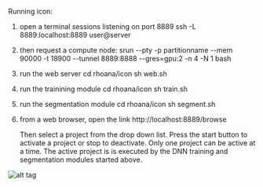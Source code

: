 Running icon:

1. open a terminal sessions listening on port 8889
   ssh -L 8889:localhost:8889 user@server

2. then request a compute node:
   srun --pty -p partitionname --mem 90000 -t 18900 --tunnel 8889:8888 --gres=gpu:2 -n 4 -N 1 bash

3. run the web server
   cd rhoana/icon
   sh web.sh

4. run the trainining module
   cd rhoana/icon
   sh train.sh

5. run the segmentation module
   cd rhoana/icon
   sh segment.sh

6. from a web browser, open the link
   http://localhost:8889/browse
   
   Then select a project from the drop down list.
   Press the start button to activate a project
   or stop to deactivate.  Only one project can
   be active at a time.  The active project is
   is executed by the DNN training and segmentation
   modules started above.



![alt tag](github.com/Rhoana/icon/blob/master/screenshots/segmentation.png)


